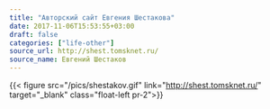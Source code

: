 ```yaml
---
title: "Авторский сайт Евгения Шестакова"
date: 2017-11-06T15:53:55+03:00
draft: false
categories: ["life-other"]
source_url: http://shest.tomsknet.ru/
source_name: Евгений Шестаков
---
```

{{< figure src="/pics/shestakov.gif" link="http://shest.tomsknet.ru/" target="_blank" class="float-left pr-2">}}
<!--more-->
